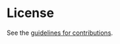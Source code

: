 # License

See the
[guidelines for contributions](https://github.com/squarooticus/draft-krose-multicast-security/blob/master/CONTRIBUTING.md).
